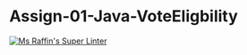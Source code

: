 # Assign-01-Java-VoteEligbility
[![Ms Raffin's Super Linter](https://github.com/ICS4U-Programming-TonyT/Assign-01-Java-VoteEligbility/workflows/Mr%20Coxall's%20Super%20Linter/badge.svg)](https://github.com/ICS4U-Programming-TonyT/Assign-01-Java-VoteEligbility/actions/)
